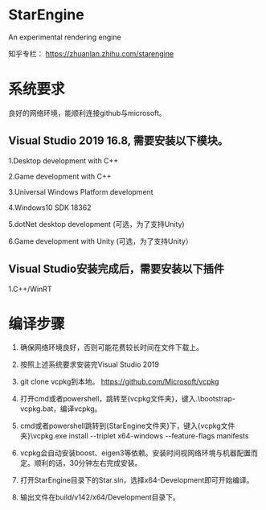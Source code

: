 # StarEngine
An experimental rendering engine

知乎专栏：
https://zhuanlan.zhihu.com/starengine

# 系统要求
良好的网络环境，能顺利连接github与microsoft。

## Visual Studio 2019 16.8, 需要安装以下模块。

1.Desktop development with C++

2.Game development with C++

3.Universal Windows Platform development

4.Windows10 SDK 18362

5.dotNet desktop development (可选，为了支持Unity)

6.Game development with Unity (可选，为了支持Unity）

## Visual Studio安装完成后，需要安装以下插件

1.C++/WinRT

# 编译步骤
1. 确保网络环境良好，否则可能花费较长时间在文件下载上。

2. 按照上述系统要求安装完Visual Studio 2019

3. git clone vcpkg到本地。 https://github.com/Microsoft/vcpkg 

4. 打开cmd或者powershell，跳转至{vcpkg文件夹}，键入.\bootstrap-vcpkg.bat，编译vcpkg。

5. cmd或者powershell跳转到{StarEngine文件夹}下，键入{vcpkg文件夹}\vcpkg.exe install --triplet x64-windows --feature-flags manifests

6. vcpkg会自动安装boost、eigen3等依赖。安装时间视网络环境与机器配置而定。顺利的话，30分钟左右完成安装。

7. 打开StarEngine目录下的Star.sln，选择x64-Development即可开始编译。

8. 输出文件在build/v142/x64/Development目录下。
